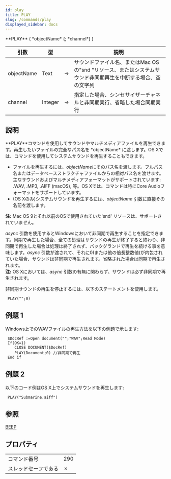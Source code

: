 ```yaml
---
id: play
title: PLAY
slug: /commands/play
displayed_sidebar: docs
---
```


<!--REF #_command_.PLAY.Syntax-->**PLAY** ( *objectName* {; *channel*} )<!-- END REF-->
<!--REF #_command_.PLAY.Params-->
| 引数 | 型 |  | 説明 |
| --- | --- | --- | --- |
| objectName | Text | &#8594;  | サウンドファイル名、またはMac OSの"snd "リソース、またはシステムサウンド非同期再生を中断する場合、空の文字列 |
| channel | Integer | &#8594;  | 指定した場合、シンセサイザーチャネルと非同期実行、省略した場合同期実行 |

<!-- END REF-->

## 説明 

<!--REF #_command_.PLAY.Summary-->**PLAY**コマンドを使用してサウンドやマルチメディアファイルを再生できます。<!-- END REF-->再生したいファイルの完全なパス名を *objectName* に渡します。OS Xでは、コマンドを使用してシステムサウンドを再生することもできます。 

* ファイルを再生するには、*objectName*にそのパス名を渡します。フルパス名またはデータベースストラクチャファイルからの相対パス名を渡せます。  
主なサウンドおよびマルチメディアフォーマットがサポートされています: .WAV, .MP3, .AIFF (macOS), 等。OS Xでは、コマンドは特にCore Audioフォーマットをサポートしています。
* (OS Xのみ)システムサウンドを再生するには、*objectName* 引数に直接その名前を渡します。

**注:** Mac OS 9とそれ以前のOSで使用されていた'snd' リソースは、サポートされていません。

*async* 引数を使用するとWindowsにおいて非同期で再生することを指定できます。同期で再生した場合、全ての処理はサウンドの再生が終了すると終わり、非同期で再生した場合は処理は終了されず、バックグランドで再生を続ける事を意味します。*async* 引数が渡されて、それに0(または他の倍長整数値)が内包されていた場合、サウンドは非同期で再生されます。省略された場合は同期で再生されます。  
**注:** OS Xにおいては、*async* 引数の有無に関わらず、サウンドは必ず非同期で再生されます。

非同期サウンドの再生を停止するには、以下のステートメントを使用します。

```4d
 PLAY("";0)
```

## 例題 1 

Windows上でのWAVファイルの再生方法を以下の例題で示します:

```4d
 $DocRef :=Open document("";"WAV";Read Mode)
 If(OK=1)
    CLOSE DOCUMENT($DocRef)
    PLAY(Document;0) //非同期で再生
 End if
```

## 例題 2 

以下のコード例はOS X上でシステムサウンドを再生します:

```4d
 PLAY("Submarine.aiff")
```

## 参照 

[BEEP](beep.md)  

## プロパティ

|  |  |
| --- | --- |
| コマンド番号 | 290 |
| スレッドセーフである | &cross; |


